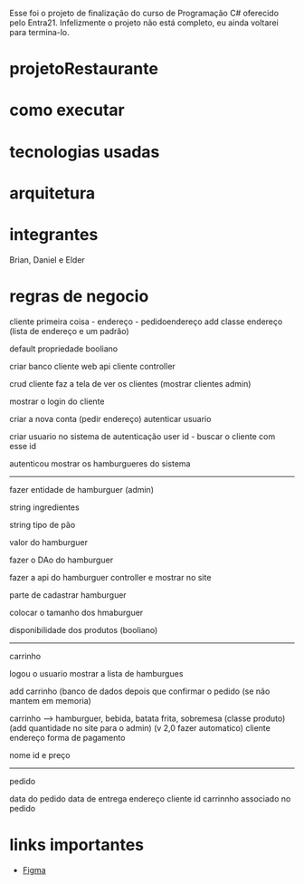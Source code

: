 Esse foi o projeto de finalização do curso de Programação C# oferecido pelo Entra21.
Infelizmente o projeto não está completo, eu ainda voltarei para termina-lo.



# projetoRestaurante

# como executar

# tecnologias usadas

# arquitetura

# integrantes
Brian, Daniel e Elder

# regras de negocio

cliente
primeira coisa - endereço -  pedidoendereço
add classe endereço (lista de endereço e um padrão)

default propriedade booliano


criar banco cliente
web api cliente controller

crud cliente
faz a tela de ver os clientes (mostrar clientes admin)

mostrar o login do cliente

criar a nova conta (pedir endereço)
autenticar usuario

criar usuario no sistema de autenticação
user id - buscar o cliente com esse id

autenticou mostrar os hamburgueres do sistema

----------------------------------

fazer entidade de hamburguer (admin)

string ingredientes

string tipo de pão

valor do hamburguer

fazer o DAo do hamburguer

fazer a api do hamburguer controller e mostrar no site

parte de cadastrar hamburguer

colocar o tamanho dos hmaburguer

disponibilidade dos produtos (booliano)


-----------------------------------

carrinho

logou o usuario
mostrar a lista de hamburgues

add carrinho (banco de dados depois que confirmar o pedido (se não mantem em memoria)

carrinho --> hamburguer, bebida, batata frita, sobremesa (classe produto) (add quantidade no site para o admin) (v 2,0 fazer automatico)
cliente
endereço
forma de pagamento

nome id e preço

---------------------------------------------

pedido

data do pedido
data de entrega
endereço
cliente
id carrinnho associado no pedido

# links importantes

- [Figma](http://...)
